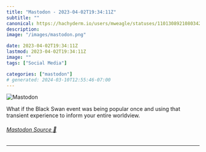 ```yaml
---
title: "Mastodon - 2023-04-02T19:34:11Z"
subtitle: ""
canonical: https://hachyderm.io/users/mweagle/statuses/110130892108034229
description:
image: "/images/mastodon.png"

date: 2023-04-02T19:34:11Z
lastmod: 2023-04-02T19:34:11Z
image: ""
tags: ["Social Media"]

categories: ["mastodon"]
# generated: 2024-03-10T12:55:46-07:00
---
```

![Mastodon](/images/mastodon.png)

<p>What if the Black Swan event was being popular once and using that transient experience to inform your entire worldview.</p>


###### [Mastodon Source 🐘](https://hachyderm.io/@mweagle/110130892108034229)

___
